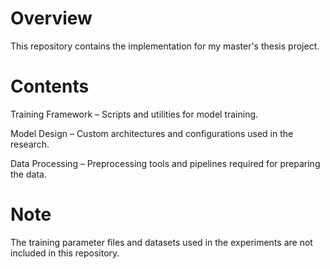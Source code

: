 # Overview
This repository contains the implementation for my master's thesis project.
# Contents
Training Framework – Scripts and utilities for model training.

Model Design – Custom architectures and configurations used in the research.

Data Processing – Preprocessing tools and pipelines required for preparing the data.
# Note
The training parameter files and datasets used in the experiments are not included in this repository.
